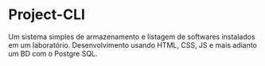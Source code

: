 # Project-CLI
Um sistema simples de armazenamento e listagem de softwares instalados em um laboratório. Desenvolvimento usando HTML, CSS, JS e mais adianto um BD com o Postgre SQL. 
